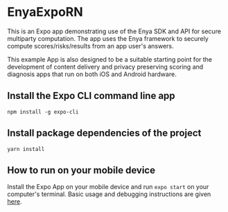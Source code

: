 # EnyaExpoRN

This is an Expo app demonstrating use of the Enya SDK and API for secure multiparty computation. The app uses the Enya framework to securely compute scores/risks/results from an app user's answers. 

This example App is also designed to be a suitable starting point for the development of content delivery and privacy preserving scoring and diagnosis apps that run on both iOS and Android hardware. 

## Install the Expo CLI command line app

`npm install -g expo-cli`

## Install package dependencies of the project

`yarn install`

## How to run on your mobile device

Install the Expo App on your mobile device and run `expo start` on your computer's terminal. Basic usage and debugging instructions are given [here](https://docs.expo.io/versions/v36.0.0/workflow/expo-cli/).